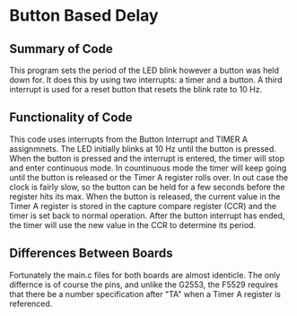 # Button Based Delay
## Summary of Code
This program sets the period of the LED blink however a button was held down for. It does this by using two interrupts: a timer and a button. A third interrupt is used for a reset button that resets the blink rate to 10 Hz.

## Functionality of Code
This code uses interrupts from the Button Interrupt and TIMER A assignmnets. The LED initially blinks at 10 Hz until the button is pressed. When the button is pressed and the interrupt is entered, the timer will stop and enter continuous mode. In countinuous mode the timer will keep going until the button is released or the Timer A register rolls over. In out case the clock is fairly slow, so the button can be held for a few seconds before the register hits its max. When the button is released, the current value in the Timer A register is stored in the capture compare register (CCR) and the timer is set back to normal operation. After the button interrupt has ended, the timer will use the new value in the CCR to determine its period.

## Differences Between Boards
Fortunately the main.c files for both boards are almost identicle. The only differnce is of course the pins, and unlike the G2553, the F5529 requires that there be a number specification after "TA" when a Timer A register is referenced.
